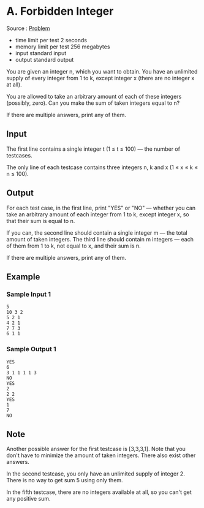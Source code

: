 # A. Forbidden Integer

Source : [Problem](https://codeforces.com/problemset/problem/1845/A)

- time limit per test 2 seconds
- memory limit per test 256 megabytes
- input standard input
- output standard output

You are given an integer n, which you want to obtain. You have an unlimited supply of every integer from 1 to k, except integer x (there are no integer x at all).

You are allowed to take an arbitrary amount of each of these integers (possibly, zero). Can you make the sum of taken integers equal to n?

If there are multiple answers, print any of them.

## Input

The first line contains a single integer t (1 ≤ t ≤ 100) — the number of testcases.

The only line of each testcase contains three integers n, k and x (1 ≤ x ≤ k ≤ n ≤ 100).

## Output

For each test case, in the first line, print "YES" or "NO" — whether you can take an arbitrary amount of each integer from 1 to k, except integer x, so that their sum is equal to n.

If you can, the second line should contain a single integer m — the total amount of taken integers. The third line should contain m integers — each of them from 1 to k, not equal to x, and their sum is n.

If there are multiple answers, print any of them.

## Example

### Sample Input 1

    5
    10 3 2
    5 2 1
    4 2 1
    7 7 3
    6 1 1

### Sample Output 1

    YES
    6
    3 1 1 1 1 3
    NO
    YES
    2
    2 2
    YES
    1
    7
    NO

## Note

Another possible answer for the first testcase is [3,3,3,1]. Note that you don't have to minimize the amount of taken integers. There also exist other answers.

In the second testcase, you only have an unlimited supply of integer 2. There is no way to get sum 5 using only them.

In the fifth testcase, there are no integers available at all, so you can't get any positive sum.
